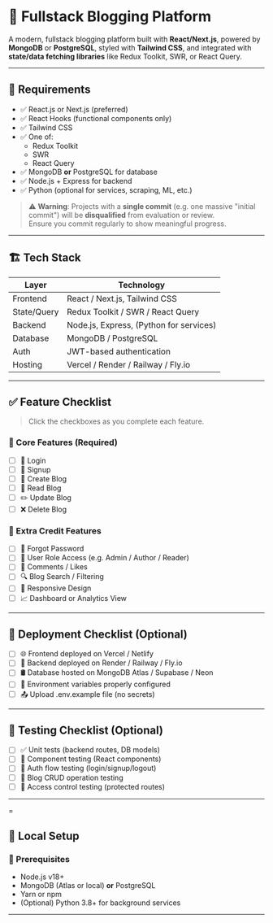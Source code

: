 # 📝 Fullstack Blogging Platform

A modern, fullstack blogging platform built with **React/Next.js**, powered by **MongoDB** or **PostgreSQL**, styled with **Tailwind CSS**, and integrated with **state/data fetching libraries** like Redux Toolkit, SWR, or React Query.

---

## 🚧 Requirements

- ✅ React.js or Next.js (preferred)
- ✅ React Hooks (functional components only)
- ✅ Tailwind CSS
- ✅ One of:
  - Redux Toolkit
  - SWR
  - React Query
- ✅ MongoDB **or** PostgreSQL for database
- ✅ Node.js + Express for backend
- ✅ Python (optional for services, scraping, ML, etc.)

> ⚠️ **Warning**: Projects with a **single commit** (e.g. one massive "initial commit") will be **disqualified** from evaluation or review.  
> Ensure you commit regularly to show meaningful progress.

---

## 🏗️ Tech Stack

| Layer         | Technology                                 |
|---------------|--------------------------------------------|
| Frontend      | React / Next.js, Tailwind CSS              |
| State/Query   | Redux Toolkit / SWR / React Query          |
| Backend       | Node.js, Express, (Python for services)    |
| Database      | MongoDB / PostgreSQL                       |
| Auth          | JWT-based authentication                   |
| Hosting       | Vercel / Render / Railway / Fly.io         |

---

## ✅ Feature Checklist

> Click the checkboxes as you complete each feature.

### 🧩 Core Features (Required)

- [ ] 🔐 Login
- [ ] 🧾 Signup
- [ ] 📝 Create Blog
- [ ] 📖 Read Blog
- [ ] ✏️ Update Blog
- [ ] ❌ Delete Blog

### 🏅 Extra Credit Features

- [ ] 🔁 Forgot Password
- [ ] 👤 User Role Access (e.g. Admin / Author / Reader)
- [ ] 💬 Comments / Likes
- [ ] 🔍 Blog Search / Filtering
- [ ] 📱 Responsive Design
- [ ] 📈 Dashboard or Analytics View

---

## 🚀 Deployment Checklist (Optional)

- [ ] 🌐 Frontend deployed on Vercel / Netlify
- [ ] 🚀 Backend deployed on Render / Railway / Fly.io
- [ ] 🛢️ Database hosted on MongoDB Atlas / Supabase / Neon
- [ ] 🔐 Environment variables properly configured
- [ ] 📤 Upload .env.example file (no secrets)

---

## 🧪 Testing Checklist (Optional)

- [ ] ✅ Unit tests (backend routes, DB models)
- [ ] 🧪 Component testing (React components)
- [ ] 🧾 Auth flow testing (login/signup/logout)
- [ ] 💬 Blog CRUD operation testing
- [ ] 🔐 Access control testing (protected routes)

---

=

## 🧪 Local Setup

### 🔧 Prerequisites

- Node.js v18+
- MongoDB (Atlas or local) **or** PostgreSQL
- Yarn or npm
- (Optional) Python 3.8+ for background services

---
